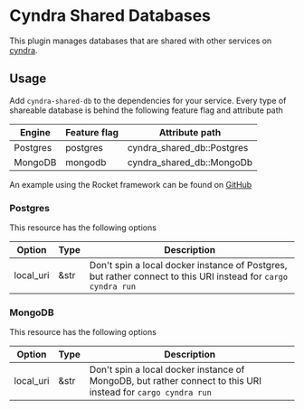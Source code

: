 # Cyndra Shared Databases
This plugin manages databases that are shared with other services on [cyndra](https://www.cyndra.rs).

## Usage
Add `cyndra-shared-db` to the dependencies for your service. Every type of shareable database is behind the following feature flag and attribute path

| Engine   | Feature flag | Attribute path              |
|----------|--------------|-----------------------------|
| Postgres | postgres     | cyndra_shared_db::Postgres |
| MongoDB  | mongodb      | cyndra_shared_db::MongoDb  |

An example using the Rocket framework can be found on [GitHub](https://github.com/cyndra-hq/examples/tree/main/rocket/postgres)

### Postgres
This resource has the following options

| Option    | Type | Description                                                                                                    |
|-----------|------|----------------------------------------------------------------------------------------------------------------|
| local_uri | &str | Don't spin a local docker instance of Postgres, but rather connect to this URI instead for `cargo cyndra run` |

### MongoDB
This resource has the following options

| Option    | Type | Description                                                                                                   |
|-----------|------|---------------------------------------------------------------------------------------------------------------|
| local_uri | &str | Don't spin a local docker instance of MongoDB, but rather connect to this URI instead for `cargo cyndra run` |

